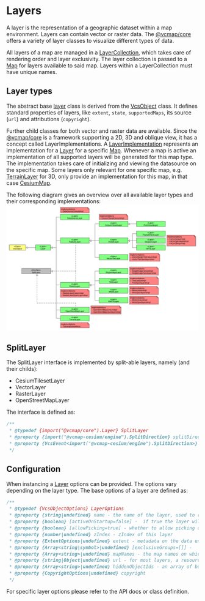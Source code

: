 # Layers

A layer is the representation of a geographic dataset within a map environment.
Layers can contain vector or raster data. The [@vcmap/core](../README.md) offers a variety of layer classes to visualize different types of data.

All layers of a map are managed in a [LayerCollection](../src/util/layerCollection.ts), which takes care of rendering order and layer exclusivity.
The layer collection is passed to a [Map](../src/map/vcsMap.ts) for layers available to said map. Layers within a LayerCollection must have unique names.

## Layer types

The abstract base [layer](../src/layer/layer.ts) class is derived from the [VcsObject](../src/vcsObject.ts) class.
It defines standard properties of layers, like `extent`, `state`, `supportedMaps`, its source (`url`) and attributions (`copyright`).

Further child classes for both vector and raster data are available.
Since the [@vcmap/core](../README.md) is a framework supporting a 2D, 3D and oblique view, it has a concept called LayerImplementations.
A [LayerImplementation](../src/layer/layerImplementation.ts) represents an implementation for a [Layer](../src/layer/layer.ts) for a specific [Map](../src/map/vcsMap.ts).
Whenever a map is active an implementation of all supported layers will be generated for this map type.
The implementation takes care of initializing and viewing the datasource on the specific map.
Some layers only relevant for one specific map, e.g. [TerrainLayer](../src/layer/terrainLayer.ts) for 3D, only provide an implementation for this map, in that case [CesiumMap](../src/map/cesiumMap.ts).

The following diagram gives an overview over all available layer types and their corresponding implementations:
![VcsLayerDiagram](VcsLayer.png)

## SplitLayer

The SplitLayer interface is implemented by split-able layers, namely (and their childs):

- CesiumTilesetLayer
- VectorLayer
- RasterLayer
- OpenStreetMapLayer

The interface is defined as:

```js
/**
 * @typedef {import("@vcmap/core").Layer} SplitLayer
 * @property {import("@vcmap-cesium/engine").SplitDirection} splitDirection
 * @property {VcsEvent<import("@vcmap-cesium/engine").SplitDirection>} splitDirectionChanged
 */
```

## Configuration

When instancing a [Layer](../src/layer/layer.ts) options can be provided. The options vary depending on the layer type.
The base options of a layer are defined as:

```js
/**
 * @typedef {VcsObjectOptions} LayerOptions
 * @property {string|undefined} name - the name of the layer, used to retrieve the layer from the framework. if not specified, a uuid is generated
 * @property {boolean} [activeOnStartup=false] -  if true the layer will be activated on initialization
 * @property {boolean} [allowPicking=true] - whether to allow picking on this layer
 * @property {number|undefined} zIndex - zIndex of this layer
 * @property {ExtentOptions|undefined} extent - metadata on the data extent of the layer.
 * @property {Array<string|symbol>|undefined} [exclusiveGroups=[]] -
 * @property {Array<string>|undefined} mapNames - the map names on which this layer is shown, all if empty
 * @property {string|Object|undefined} url - for most layers, a resource url will be needed
 * @property {Array<string>|undefined} hiddenObjectIds - an array of building ids which should be hidden if this layer is active
 * @property {CopyrightOptions|undefined} copyright
 */
```

For specific layer options please refer to the API docs or class definition.
